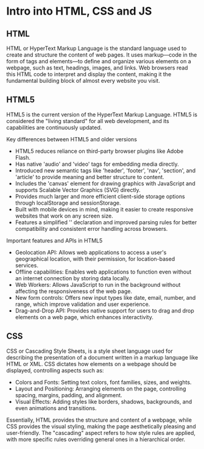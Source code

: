 # Intro into HTML, CSS and JS

## HTML
HTML or HyperText Markup Language is the standard language used to create and structure the content of web pages. 
It uses markup—code in the form of tags and elements—to define and organize various elements on a webpage, such as text, headings, images, and links. 
Web browsers read this HTML code to interpret and display the content, making it the fundamental building block of almost every website you visit.

## HTML5
HTML5 is the current version of the HyperText Markup Language.
HTML5 is considered the "living standard" for all web development, and its capabilities are continuously updated.

Key differences between HTML5 and older versions
 - HTML5  reduces reliance on third-party browser plugins like Adobe Flash.
 - Has native 'audio' and 'video' tags for embedding media directly.
 - Introduced new semantic tags like 'header', 'footer', 'nav', 'section', and 'article' to provide meaning and better structure to content.
 - Includes the 'canvas' element for drawing graphics with JavaScript and supports Scalable Vector Graphics (SVG) directly.
 - Provides much larger and more efficient client-side storage options through localStorage and sessionStorage.
 - Built with mobile devices in mind, making it easier to create responsive websites that work on any screen size.
 - Features a simplified '<!DOCTYPE html>' declaration and improved parsing rules for better compatibility and consistent error handling across browsers.

Important features and APIs in HTML5
  - Geolocation API: Allows web applications to access a user's geographical location, with their permission, for location-based services.
  - Offline capabilities: Enables web applications to function even without an internet connection by storing data locally.
  - Web Workers: Allows JavaScript to run in the background without affecting the responsiveness of the web page.
  - New form controls: Offers new input types like date, email, number, and range, which improve validation and user experience.
  - Drag-and-Drop API: Provides native support for users to drag and drop elements on a web page, which enhances interactivity.

## CSS
CSS or Cascading Style Sheets, is a style sheet language used for describing the presentation of a document written in a markup language like HTML or XML.
CSS dictates how elements on a webpage should be displayed, controlling aspects such as:
  - Colors and Fonts: Setting text colors, font families, sizes, and weights.
  - Layout and Positioning: Arranging elements on the page, controlling spacing, margins, padding, and alignment.
  - Visual Effects: Adding styles like borders, shadows, backgrounds, and even animations and transitions.
    
Essentially, HTML provides the structure and content of a webpage, while CSS provides the visual styling, making the page aesthetically pleasing and user-friendly.
The "cascading" aspect refers to how style rules are applied, with more specific rules overriding general ones in a hierarchical order.
